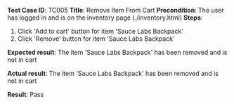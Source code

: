 **Test Case ID**: TC005
**Title**: Remove Item From Cart
**Precondition**: The user has logged in and is on the inventory page (./inventory.html)
**Steps**:
1. Click 'Add to cart' button for item 'Sauce Labs Backpack'
2. Click 'Remove' button for item 'Sauce Labs Backpack'

**Expected result**: The item 'Sauce Labs Backpack' has been removed and is not in cart

**Actual result**: The item 'Sauce Labs Backpack' has been removed and is not in cart

**Result**: Pass